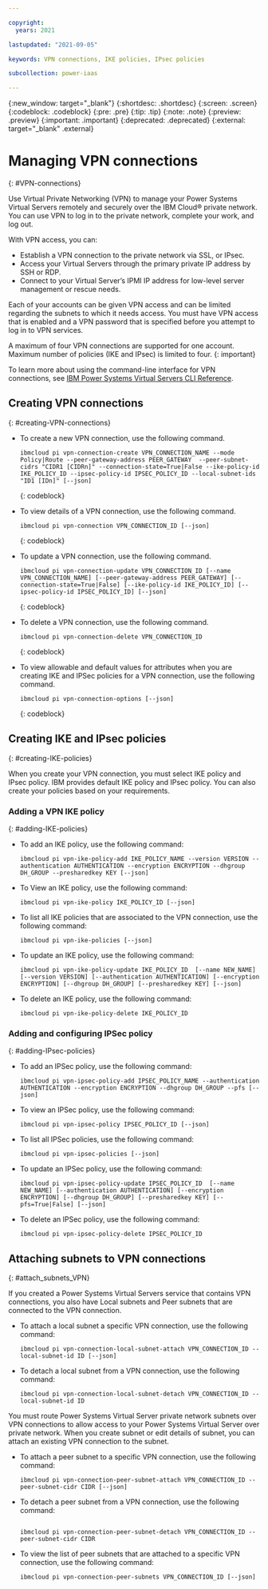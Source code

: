 ```yaml
---

copyright:
  years: 2021

lastupdated: "2021-09-05"

keywords: VPN connections, IKE policies, IPsec policies

subcollection: power-iaas

---
```


{:new_window: target="_blank"}
{:shortdesc: .shortdesc}
{:screen: .screen}
{:codeblock: .codeblock}
{:pre: .pre}
{:tip: .tip}
{:note: .note}
{:preview: .preview}
{:important: .important}
{:deprecated: .deprecated}
{:external: target="_blank" .external}

# Managing VPN connections
{: #VPN-connections}

Use Virtual Private Networking (VPN) to manage your Power Systems Virtual Servers remotely and securely over the IBM Cloud® private network. You can use VPN to log in to the private network, complete your work, and log out.

With VPN access, you can:

- Establish a VPN connection to the private network via SSL, or IPsec.
- Access your Virtual Servers through the primary private IP address by SSH or RDP.
- Connect to your Virtual Server’s IPMI IP address for low-level server management or rescue needs.

Each of your accounts can be given VPN access and can be limited regarding the subnets to which it needs access. You must have VPN access that is enabled and a VPN password that is specified before you attempt to log in to VPN services.

A maximum of four VPN connections are supported for one account. Maximum number of policies (IKE and IPsec) is limited to four.
{: important}

To learn more about using the command-line interface for VPN connections, see [IBM Power Systems Virtual Servers CLI Reference](/docs/power-iaas-cli-plugin?topic=power-iaas-cli-plugin-power-iaas-cli-reference#vpn-connections).

## Creating VPN connections
{: #creating-VPN-connections}

- To create a new VPN connection, use the following command.

    ```
    ibmcloud pi vpn-connection-create VPN_CONNECTION_NAME --mode Policy|Route --peer-gateway-address PEER_GATEWAY  --peer-subnet-cidrs "CIDR1 [CIDRn]" --connection-state=True|False --ike-policy-id IKE_POLICY_ID --ipsec-policy-id IPSEC_POLICY_ID --local-subnet-ids "ID1 [IDn]" [--json]
    ```
    {: codeblock}

- To view details of a VPN connection, use the following command.

    ```
    ibmcloud pi vpn-connection VPN_CONNECTION_ID [--json]
    ```
    {: codeblock}

- To update a VPN connection, use the following command.

    ```
    ibmcloud pi vpn-connection-update VPN_CONNECTION_ID [--name VPN_CONNECTION_NAME] [--peer-gateway-address PEER_GATEWAY] [--connection-state=True|False] [--ike-policy-id IKE_POLICY_ID] [--ipsec-policy-id IPSEC_POLICY_ID] [--json]
    ```
    {: codeblock}

- To delete a VPN connection, use the following command.

    ```
    ibmcloud pi vpn-connection-delete VPN_CONNECTION_ID
    ```
    {: codeblock}

- To view allowable and default values for attributes when you are creating IKE and IPSec policies for a VPN connection, use the following command.

    ```
    ibmcloud pi vpn-connection-options [--json]
    ```
    {: codeblock}

## Creating IKE and IPsec policies
{: #creating-IKE-policies}

When you create your VPN connection, you must select IKE policy and IPsec policy. IBM provides default IKE policy and IPsec policy. You can also create your policies based on your requirements.

### Adding a VPN IKE policy
{: #adding-IKE-policies}

- To add an IKE policy, use the following command:

    ```
    ibmcloud pi vpn-ike-policy-add IKE_POLICY_NAME --version VERSION --authentication AUTHENTICATION --encryption ENCRYPTION --dhgroup DH_GROUP --presharedkey KEY [--json]
    ```

- To View an IKE policy, use the following command:

    ```
    ibmcloud pi vpn-ike-policy IKE_POLICY_ID [--json]
    ```

- To list all IKE policies that are associated to the VPN connection, use the following command:

    ```
    ibmcloud pi vpn-ike-policies [--json]
    ```

- To update an IKE policy, use the following command:

    ```
    ibmcloud pi vpn-ike-policy-update IKE_POLICY_ID  [--name NEW_NAME] [--version VERSION] [--authentication AUTHENTICATION] [--encryption ENCRYPTION] [--dhgroup DH_GROUP] [--presharedkey KEY] [--json]
    ```

- To delete an IKE policy, use the following command:

    ```
    ibmcloud pi vpn-ike-policy-delete IKE_POLICY_ID
    ```

### Adding and configuring IPSec policy
{: #adding-IPsec-policies}

- To add an IPSec policy, use the following command:

    ```
    ibmcloud pi vpn-ipsec-policy-add IPSEC_POLICY_NAME --authentication AUTHENTICATION --encryption ENCRYPTION --dhgroup DH_GROUP --pfs [--json]
    ```

- To view an IPSec policy, use the following command:

    ```
    ibmcloud pi vpn-ipsec-policy IPSEC_POLICY_ID [--json]
    ```

- To list all IPSec policies, use the following command:

    ```
    ibmcloud pi vpn-ipsec-policies [--json]
    ```

- To update an IPSec policy, use the following command:

    ```
    ibmcloud pi vpn-ipsec-policy-update IPSEC_POLICY_ID  [--name NEW_NAME] [--authentication AUTHENTICATION] [--encryption ENCRYPTION] [--dhgroup DH_GROUP] [--presharedkey KEY] [--pfs=True|False] [--json]
    ```

- To delete an IPSec policy, use the following command:

    ```
    ibmcloud pi vpn-ipsec-policy-delete IPSEC_POLICY_ID
    ```

## Attaching subnets to VPN connections
{: #attach_subnets_VPN}

If you created a Power Systems Virtual Servers service that contains VPN connections, you also have Local subnets and Peer subnets that are connected to the VPN connection.

- To attach a local subnet a specific VPN connection, use the following command:

    ```
    ibmcloud pi vpn-connection-local-subnet-attach VPN_CONNECTION_ID --local-subnet-id ID [--json]
    ```

- To detach a local subnet from a VPN connection, use the following command:

    ```
    ibmcloud pi vpn-connection-local-subnet-detach VPN_CONNECTION_ID --local-subnet-id ID
    ```

You must route Power Systems Virtual Server private network subnets over VPN connections to allow access to your Power Systems Virtual Server over private network.
When you create subnet or edit details of subnet, you can attach an existing VPN connection to the subnet.

- To attach a peer subnet to a specific VPN connection, use the following command:

    ```
    ibmcloud pi vpn-connection-peer-subnet-attach VPN_CONNECTION_ID --peer-subnet-cidr CIDR [--json]
    ```

- To detach a peer subnet from a VPN connection, use the following command:

    ```

    ibmcloud pi vpn-connection-peer-subnet-detach VPN_CONNECTION_ID --peer-subnet-cidr CIDR
    ```

- To view the list of peer subnets that are attached to a specific VPN connection, use the following command:

    ```
    ibmcloud pi vpn-connection-peer-subnets VPN_CONNECTION_ID [--json]
    ```